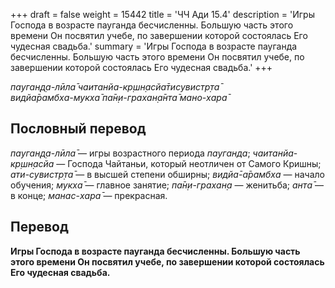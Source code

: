 +++
draft = false
weight = 15442
title = 'ЧЧ Ади 15.4'
description = 'Игры Господа в возрасте пауганда бесчисленны. Большую часть этого времени Он посвятил учебе, по завершении которой состоялась Его чудесная свадьба.'
summary = 'Игры Господа в возрасте пауганда бесчисленны. Большую часть этого времени Он посвятил учебе, по завершении которой состоялась Его чудесная свадьба.'
+++

_пауган̣д̣а-лӣла̄ чаитанйа-кр̣шн̣асйа̄тисувистр̣та̄  
видйа̄рамбха-мукха̄ па̄н̣и-грахан̣а̄нта̄ мано-хара̄_

## Пословный перевод

_пауган̣д̣а_\-_лӣла̄_ — игры возрастного периода _пауганда_; _чаитанйа_\-_кр̣шн̣асйа_ — Господа Чайтаньи, который неотличен от Самого Кришны; _ати_\-_сувистр̣та̄_ — в высшей степени обширны; _видйа̄_\-_а̄рамбха_ — начало обучения; _мукха̄_ — главное занятие; _па̄н̣и_\-_грахан̣а_ — женитьба; _анта̄_ — в конце; _манас_\-_хара̄_ — прекрасная.

## Перевод

**Игры Господа в возрасте пауганда бесчисленны. Большую часть этого времени Он посвятил учебе, по завершении которой состоялась Его чудесная свадьба.**

